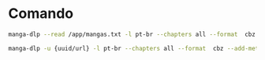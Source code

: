 # Comando

```sh
manga-dlp --read /app/mangas.txt -l pt-br --chapters all --format  cbz --add-metadata
```

```sh
manga-dlp -u {uuid/url} -l pt-br --chapters all --format  cbz --add-metadata
```